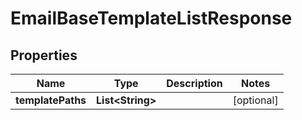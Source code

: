 
# EmailBaseTemplateListResponse

## Properties
Name | Type | Description | Notes
------------ | ------------- | ------------- | -------------
**templatePaths** | **List&lt;String&gt;** |  |  [optional]




